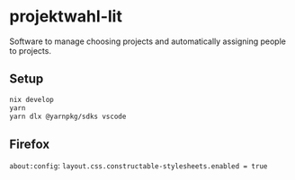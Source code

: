 <!--
SPDX-License-Identifier: AGPL-3.0-or-later
SPDX-FileCopyrightText: 2021 Moritz Hedtke <Moritz.Hedtke@t-online.de>
-->

# projektwahl-lit

Software to manage choosing projects and automatically assigning people to projects.

## Setup

```bash
nix develop
yarn
yarn dlx @yarnpkg/sdks vscode
```

## Firefox

`about:config`: `layout.css.constructable-stylesheets.enabled = true`
